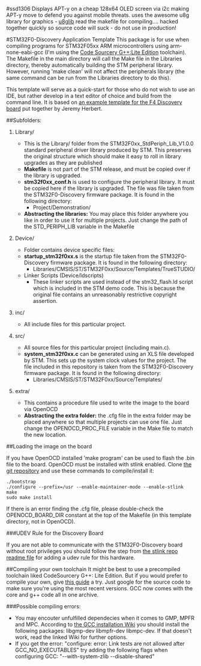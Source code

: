 #ssd1306 
Displays APT-y on a cheap 128x64 OLED screen via i2c making APT-y move to defend you against mobile threats.
uses the awesome u8g library for graphics - [u8glib](https://github.com/olikraus/u8glib/wiki)
read the makefile for compiling....
hacked together quickly so source code will suck - do not use in production!

#STM32F0-Discovery Application Template
This package is for use when compiling programs for STM32F05xx ARM microcontrollers using arm-none-eabi-gcc (I'm using the [Code Sourcery G++:Lite Edition](http://www.mentor.com/embedded-software/sourcery-tools/sourcery-codebench/editions/lite-edition/) toolchain). The Makefile in the main directory will call the Make file in the Libraries directory, thereby automatically building the STM peripheral library. However, running 'make clean' will not affect the peripherals library (the same command can be run from the Libraries directory to do this).

This template will serve as a quick-start for those who do not wish to use an IDE, but rather develop in a text editor of choice and build from the command line. It is based on [an example template for the F4 Discovery board](http://jeremyherbert.net/get/stm32f4_getting_started) put together by Jeremy Herbert.

##Subfolders:

1. Library/
   * This is the Library/ folder from the STM32F0xx_StdPeriph_Lib_V1.0.0 standard peripheral driver library produced by STM. This preserves the original structure which should make it easy to roll in library upgrades as they are published
   * **Makefile** is not part of the STM release, and must be copied over if the library is upgraded.
   * **stm32f0xx_conf.h** is used to configure the peripheral library. It must be copied here if the library is upgraded. The file was file taken from the STM32F0-Discovery firmware package. It is found in the following directory:
      * Project/Demonstration/
   * **Abstracting the libraries:** You may place this folder anywhere you like in order to use it for multiple projects. Just change the path of the STD_PERIPH_LIB variable in the Makefile

2. Device/
   * Folder contains device specific files:
   * **startup_stm32f0xx.s** is the startup file taken from the STM32F0-Discovery firmware package. It is found in the following directory:
      * Libraries/CMSIS/ST/STM32F0xx/Source/Templates/TrueSTUDIO/
   * Linker Scripts (Device/ldscripts)
      * These linker scripts are used instead of the stm32_flash.ld script which is included in the STM demo code. This is because the original file contains an unreasonably restrictive copyright assertion.

3. inc/
   * All include files for this particular project.

4. src/
   * All source files for this particular project (including main.c).
   * **system_stm32f0xx.c** can be generated using an XLS file developed by STM. This sets up the system clock values for the project. The file included in this repository is taken from the STM32F0-Discovery firmware package. It is found in the following directory:
      * Libraries/CMSIS/ST/STM32F0xx/Source/Templates/

5. extra/
   * This contains a procedure file used to write the image to the board via OpenOCD
   * **Abstracting the extra folder:** the .cfg file in the extra folder may be placed anywhere so that multiple projects can use one file. Just change the OPENOCD_PROC_FILE variable in the Make file to match the new location.

##Loading the image on the board

If you have OpenOCD installed 'make program' can be used to flash the .bin file to the board. OpenOCD must be installed with stlink enabled. Clone [the git repository](http://openocd.git.sourceforge.net/git/gitweb.cgi?p=openocd/openocd;a=summary) and use these commands to compile/install it:

    ./bootstrap
    ./configure --prefix=/usr --enable-maintainer-mode --enable-stlink
    make 
    sudo make install

If there is an error finding the .cfg file, please double-check the OPENOCD_BOARD_DIR constant at the top of the Makefile (in this template directory, not in OpenOCD).

###UDEV Rule for the Discovery Board

If you are not able to communicate with the STM32F0-Discovery board without root privileges you should follow the step from [the stlink repo readme file](https://github.com/texane/stlink#readme) for adding a udev rule for this hardware.

##Compiling your own toolchain
It might be best to use a precompiled toolchain liked CodeSourcery G++: Lite Edition. But if you would prefer to compile your own, give [this guide](http://www.kunen.org/uC/gnu_tool.html) a try. Just google for the source code to make sure you're using the most recent versions. GCC now comes with the core and g++ code all in one archive.

###Possible compiling errors:
   * You may encouter unfulfilled dependecies when it comes to GMP, MPFR and MPC. According to [the GCC installation Wiki](http://gcc.gnu.org/wiki/InstallingGCC) you should install the following packages: libgmp-dev libmpfr-dev libmpc-dev. If that doesn't work, read the linked Wiki for further options.
   * If you get the error: "configure: error: Link tests are not allowed after GCC_NO_EXECUTABLES" try adding the following flags when configuring GCC: "--with-system-zlib --disable-shared"
